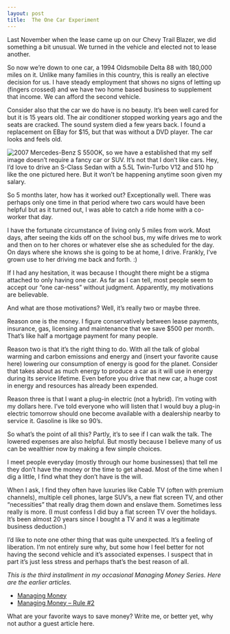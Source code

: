 ```yaml
---
layout: post
title:  The One Car Experiment
---
```

Last November when the lease came up on our Chevy Trail Blazer, we did something a bit unusual. We turned in the vehicle and elected not to lease another.

So now we’re down to one car, a 1994 Oldsmobile Delta 88 with 180,000 miles on it. Unlike many families in this country, this is really an elective decision for us. I have steady employment that shows no signs of letting up (fingers crossed) and we have two home based business to supplement that income. We can afford the second vehicle.

Consider also that the car we do have is no beauty. It’s been well cared for but it is 15 years old. The air conditioner stopped working years ago and the seats are cracked. The sound system died a few years back. I found a replacement on EBay for $15, but that was without a DVD player. The car looks and feels old.

![2007 Mercedes-Benz S 550](http://upload.wikimedia.org/wikipedia/commons/thumb/6/60/2007-Mercedes-Benz-S-550.jpg/250px-2007-Mercedes-Benz-S-550.jpg)OK, so we have a established that my self image doesn’t require a fancy car or SUV. It’s not that I don’t like cars. Hey, I’d love to drive an S-Class Sedan with a 5.5L Twin-Turbo V12 and 510 hp like the one pictured here. But it won’t be happening anytime soon given my salary.

So 5 months later, how has it worked out? Exceptionally well. There was perhaps only one time in that period where two cars would have been helpful but as it turned out, I was able to catch a ride home with a co-worker that day.

I have the fortunate circumstance of living only 5 miles from work. Most days, after seeing the kids off on the school bus, my wife drives me to work and then on to her chores or whatever else she as scheduled for the day. On days where she knows she is going to be at home, I drive. Frankly, I’ve grown use to her driving me back and forth. :)

If I had any hesitation, it was because I thought there might be a stigma attached to only having one car. As far as I can tell, most people seem to accept our “one car-ness” without judgment. Apparently, my motivations are believable.

And what are those motivations? Well, it’s really two or maybe three. 

Reason one is the money. I figure conservatively between lease payments, insurance, gas, licensing and maintenance that we save $500 per month. That’s like half a mortgage payment for many people.

Reason two is that it’s the right thing to do. With all the talk of global warming and carbon emissions and energy and (insert your favorite cause here) lowering our consumption of energy is good for the planet. Consider that takes about as much energy to produce a car as it will use in energy during its service lifetime. Even before you drive that new car, a huge cost in energy and resources has already been expended.

Reason three is that I want a plug-in electric (not a hybrid). I’m voting with my dollars here. I’ve told everyone who will listen that I would buy a plug-in electric tomorrow should one become available with a dealership nearby to service it. Gasoline is like so 90’s.

So what’s the point of all this? Partly, it’s to see if I can walk the talk. The lowered expenses are also helpful. But mostly because I believe many of us can be wealthier now by making a few simple choices.

I meet people everyday (mostly through our home businesses) that tell me they don’t have the money or the time to get ahead. Most of the time when I dig a little, I find what they don’t have is the will.

When I ask, I find they often have luxuries like Cable TV (often with premium channels), multiple cell phones, large SUV’s, a new flat screen TV, and other “necessities” that really drag them down and enslave them. Sometimes less really is more. (I must confess I did buy a flat screen TV over the holidays. It’s been almost 20 years since I bought a TV and it was a legitimate business deduction.)

I’d like to note one other thing that was quite unexpected. It’s a feeling of liberation. I’m not entirely sure why, but some how I feel better for not having the second vehicle and it’s associated expenses. I suspect that in part it’s just less stress and perhaps that’s the best reason of all.

_This is the third installment in my occasional Managing Money Series. Here are the earlier articles._

  * [Managing Money](/blog/post/2008/11/12/managing-money)
  * [Managing Money – Rule #2](/blog/post/2008/11/23/managing-money-rule-2)

What are your favorite ways to save money? Write me, or better yet, why not author a guest article here.
